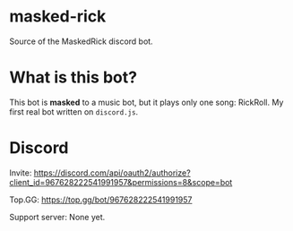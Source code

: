 # masked-rick
Source of the MaskedRick discord bot.
# What is this bot?
This bot is **masked** to a music bot, but it plays only one song: RickRoll.
My first real bot written on `discord.js`.

# Discord
Invite: https://discord.com/api/oauth2/authorize?client_id=967628222541991957&permissions=8&scope=bot

Top.GG: https://top.gg/bot/967628222541991957

Support server: None yet.
